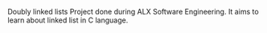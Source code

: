 Doubly linked lists
Project done during ALX Software Engineering. It aims to learn about linked list in C language.
